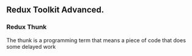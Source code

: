 ## Redux Toolkit Advanced.

### Redux Thunk

The thunk is a programming term that means a piece of code that does some delayed work